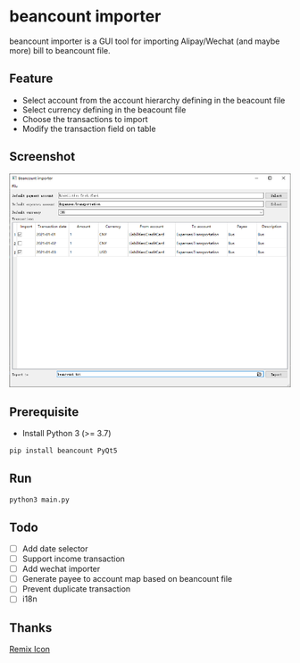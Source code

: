 # beancount importer

beancount importer is a GUI tool for importing Alipay/Wechat (and maybe more) bill to beancount file.

## Feature

- Select account from the account hierarchy defining in the beacount file
- Select currency defining in the beacount file
- Choose the transactions to import
- Modify the transaction field on table

## Screenshot

![Main window](./docs/static/main_window.png)

## Prerequisite

- Install Python 3 (>= 3.7)

```
pip install beancount PyQt5
```

## Run

```
python3 main.py
```

## Todo

- [ ] Add date selector
- [ ] Support income transaction
- [ ] Add wechat importer
- [ ] Generate payee to account map based on beancount file
- [ ] Prevent duplicate transaction
- [ ] i18n

## Thanks

[Remix Icon](https://remixicon.com/)

